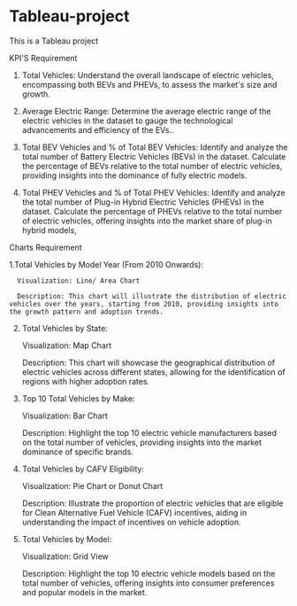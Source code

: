 # Tableau-project
This is a Tableau project

KPI'S Requirement
1. Total Vehicles:
Understand the overall landscape of electric vehicles, encompassing both BEVs and PHEVs, to assess the market's size and growth.

2. Average Electric Range:
Determine the average electric range of the electric vehicles in the dataset to gauge the technological advancements and efficiency of the EVs..

3. Total BEV Vehicles and % of Total BEV Vehicles:
Identify and analyze the total number of Battery Electric Vehicles (BEVs) in the dataset.
Calculate the percentage of BEVs relative to the total number of electric vehicles, providing insights into the dominance of fully electric models.

4. Total PHEV Vehicles and % of Total PHEV Vehicles:
Identify and analyze the total number of Plug-in Hybrid Electric Vehicles (PHEVs) in the dataset.
Calculate the percentage of PHEVs relative to the total number of electric vehicles, offering insights into the market share of plug-in hybrid models,


 Charts Requirement
 
   1.Total Vehicles by Model Year (From 2010 Onwards):
      
      Visualization: Line/ Area Chart
      
      Description: This chart will illustrate the distribution of electric vehicles over the years, starting from 2010, providing insights into the growth pattern and adoption trends.

2. Total Vehicles by State:

    Visualization: Map Chart

    Description: This chart will showcase the geographical distribution of electric vehicles across different states, allowing for the identification of regions with higher adoption 
    rates.

4. Top 10 Total Vehicles by Make:

    Visualization: Bar Chart

   Description: Highlight the top 10 electric vehicle manufacturers based on the total number of vehicles, providing insights into the market dominance of specific brands.

6. Total Vehicles by CAFV Eligibility:

   Visualization: Pie Chart or Donut Chart

    Description: Illustrate the proportion of electric vehicles that are eligible for Clean Alternative Fuel Vehicle (CAFV) incentives, aiding in understanding the impact of incentives 
    on vehicle adoption.

8. Total Vehicles by Model:

    Visualization: Grid View 

    Description: Highlight the top 10 electric vehicle models based on the total number of vehicles, offering insights into consumer preferences and popular models in the market.
